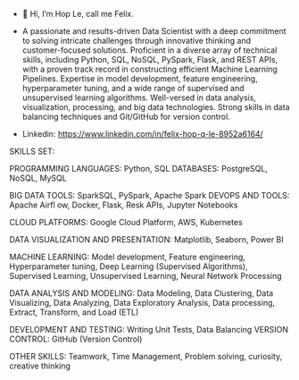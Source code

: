 - 👋 Hi, I’m Hop Le, call me Felix.
- A passionate and results-driven Data Scientist with a deep commitment to solving intricate challenges through innovative thinking and customer-focused solutions. Proficient in a diverse array of technical skills, including Python, SQL, NoSQL, PySpark, Flask, and REST APIs, with a proven track record in constructing efficient Machine Learning Pipelines. Expertise in model development, feature engineering, hyperparameter tuning, and a wide range of supervised and unsupervised learning algorithms. Well-versed in data analysis, visualization, processing, and big data technologies. Strong skills in data balancing techniques and Git/GitHub for version control.

- Linkedin: https://www.linkedin.com/in/felix-hop-q-le-8952a6164/

SKILLS SET:

PROGRAMMING LANGUAGES:
Python,
SQL
DATABASES:
PostgreSQL,
NoSQL,
MySQL

BIG DATA TOOLS:
SparkSQL,
PySpark,
Apache Spark
DEVOPS AND TOOLS:
Apache Airfl ow,
Docker,
Flask,
Resk APIs,
Jupyter Notebooks

CLOUD PLATFORMS:
Google Cloud Platform,
AWS,
Kubernetes

DATA VISUALIZATION AND PRESENTATION:
Matplotlib,
Seaborn,
Power BI

MACHINE LEARNING:
Model development,
Feature engineering,
Hyperparameter tuning,
Deep Learning (Supervised Algorithms),
Supervised Learning,
Unsupervised Learning,
Neural Network Processing

DATA ANALYSIS AND MODELING:
Data Modeling,
Data Clustering,
Data Visualizing,
Data Analyzing,
Data Exploratory Analysis,
Data processing,
Extract, Transform, and Load (ETL)

DEVELOPMENT AND TESTING:
Writing Unit Tests,
Data Balancing
VERSION CONTROL:
GitHub (Version Control)

OTHER SKILLS: Teamwork, Time Management, Problem solving, curiosity, creative thinking

<!---
FelixQLe/FelixQLe is a ✨ special ✨ repository because its `README.md` (this file) appears on your GitHub profile.
You can click the Preview link to take a look at your changes.
--->
